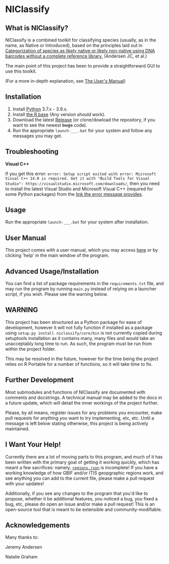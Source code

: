 # NIClassify

## What is NIClassify?

NIClassify is a combined toolkit for classifying species (usually, as in the name, as Native or Introduced), based on the principles laid out in [Categorization of species as likely native or likely non-native using DNA barcodes without a complete reference library.](https://doi.org/10.1002/eap.1914) (Andersen JC, et al.)

The main point of this project has been to provide a straightforward GUI to use this toolkit.

(For a more in-depth explanation, see [The User's Manual](docs/user-manual.md))

## Installation

1. Install [Python](https://www.python.org/downloads/) 3.7.x - 3.9.x.
2. Install [the R base](https://cloud.r-project.org/) (Any version _should_ work).
3. Download the latest [Release](https://github.com/tokebe/niclassify/releases) (or clone/dowload the repository, if you want to see the newest ~~bugs~~ code).
4. Run the appropriate `launch-___.bat` for your system and follow any messages you may get.

## Troubleshooting

**Visual C++**

If you get this error: `error: Setup script exited with error: Microsoft Visual C++ 14.0 is required. Get it with "Build Tools for Visual Studio": https://visualstudio.microsoft.com/downloads/`, then you need to install the latest Visual Studio and Microsoft Visual C++ (required for some Python packages) from the [link the error message provides](https://visualstudio.microsoft.com/downloads/).

## Usage

Run the appropriate `launch-___.bat` for your system after installation.

## User Manual

This project comes with a user manual, which you may access [here](docs/user-manual.md) or by clicking 'help' in the main window of the program.

## Advanced Usage/Installation

You can find a list of package requirements in the `requirements.txt` file, and may run the program by running `main.py` instead of relying on a launcher script, if you wish. Please see the warning below.

## WARNING

This project has been structured as a Python package for ease of development, however it will not fully function if installed as a package using `setup.py install`. `niclassify/core/bin` is not currently copied during setuptools installation as it contains many, many files and would take an unacceptably long time to run. As such, the program must be run from within the project folder.

This may be resolved in the future, however for the time being the project relies on R Portable for a number of functions, so it will take time to fix.

## Further Development

Most submodules and functions of NIClassify are documented with comments and docstrings. A technical manual may be added to the docs in a future update, which will detail the inner workings of the project further.

Please, by all means, register issues for any problems you encounter, make pull requests for anything you want to try implementing, etc, etc. Until a message is left below stating otherwise, this project is being actively maintained.

## I Want Your Help!

Currently there are a lot of moving parts to this program, and much of it has been written with the primary goal of getting it working quickly, which has meant a few sacrifices: namely, [`regions.json`](https://github.com/tokebe/niclassify/blob/main/niclassify/core/utilities/config/regions.json) is incomplete! If you have a working knowledge of how GBIF and/or ITIS geopgraphic regions work, and see anything you can add to the current file, please make a pull request with your updates!

Additionally, if you see any changes to the program that you'd like to propose, whether it be additional features, you noticed a bug, you fixed a bug, etc, please do open an issue and/or make a pull request! This is an open-source tool that is meant to be extensible and community-modifiable.

## Acknowledgements

Many thanks to:

Jeremy Andersen

Natalie Graham
